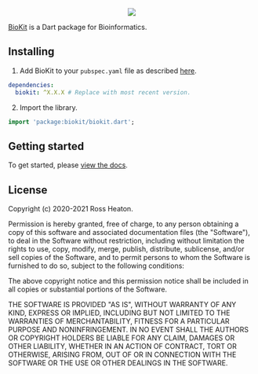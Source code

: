 <div style="text-align:center"><img src="https://biokit.org/img/banner.png" /></div>

[BioKit](https://biokit.org) is a Dart package for Bioinformatics.

## Installing 
1. Add BioKit to your `pubspec.yaml` file as described [here](https://pub.dev/packages/biokit/install).
```yaml 
dependencies:
  biokit: ^X.X.X # Replace with most recent version.
```

2. Import the library. 
```dart
import 'package:biokit/biokit.dart';
``` 

## Getting started

To get started, please [view the docs](https://biokit.org/docs). 

## License

Copyright (c) 2020-2021 Ross Heaton. 

Permission is hereby granted, free of charge, to any person obtaining
a copy of this software and associated documentation files (the
"Software"), to deal in the Software without restriction, including
without limitation the rights to use, copy, modify, merge, publish,
distribute, sublicense, and/or sell copies of the Software, and to
permit persons to whom the Software is furnished to do so, subject to
the following conditions:

The above copyright notice and this permission notice shall be
included in all copies or substantial portions of the Software.

THE SOFTWARE IS PROVIDED "AS IS", WITHOUT WARRANTY OF ANY KIND,
EXPRESS OR IMPLIED, INCLUDING BUT NOT LIMITED TO THE WARRANTIES OF
MERCHANTABILITY, FITNESS FOR A PARTICULAR PURPOSE AND
NONINFRINGEMENT. IN NO EVENT SHALL THE AUTHORS OR COPYRIGHT HOLDERS BE
LIABLE FOR ANY CLAIM, DAMAGES OR OTHER LIABILITY, WHETHER IN AN ACTION
OF CONTRACT, TORT OR OTHERWISE, ARISING FROM, OUT OF OR IN CONNECTION
WITH THE SOFTWARE OR THE USE OR OTHER DEALINGS IN THE SOFTWARE.

